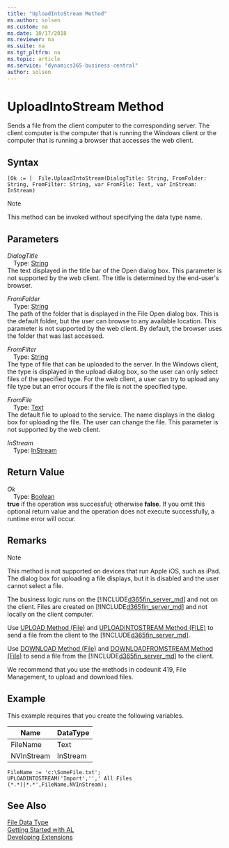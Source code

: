```yaml
---
title: "UploadIntoStream Method"
ms.author: solsen
ms.custom: na
ms.date: 10/17/2018
ms.reviewer: na
ms.suite: na
ms.tgt_pltfrm: na
ms.topic: article
ms.service: "dynamics365-business-central"
author: solsen
---
```

[//]: # (START>DO_NOT_EDIT)
[//]: # (IMPORTANT:Do not edit any of the content between here and the END>DO_NOT_EDIT.)
[//]: # (Any modifications should be made in the .xml files in the ModernDev repo.)
# UploadIntoStream Method
Sends a file from the client computer to the corresponding server. The client computer is the computer that is running the Windows client or the computer that is running a browser that accesses the web client.

## Syntax
```
[Ok := ]  File.UploadIntoStream(DialogTitle: String, FromFolder: String, FromFilter: String, var FromFile: Text, var InStream: InStream)
```
> [!NOTE]  
> This method can be invoked without specifying the data type name.  
## Parameters
*DialogTitle*  
&emsp;Type: [String](../string/string-data-type.md)  
The text displayed in the title bar of the Open dialog box. This parameter is not supported by the web client. The title is determined by the end-user's browser.
          
*FromFolder*  
&emsp;Type: [String](../string/string-data-type.md)  
The path of the folder that is displayed in the File Open dialog box. This is the default folder, but the user can browse to any available location. This parameter is not supported by the web client. By default, the browser uses the folder that was last accessed.
          
*FromFilter*  
&emsp;Type: [String](../string/string-data-type.md)  
The type of file that can be uploaded to the server. In the Windows client, the type is displayed in the upload dialog box, so the user can only select files of the specified type. For the web client, a user can try to upload any file type but an error occurs if the file is not the specified type.
          
*FromFile*  
&emsp;Type: [Text](../text/text-data-type.md)  
The default file to upload to the service. The name displays in the dialog box for uploading the file. The user can change the file. This parameter is not supported by the web client.
          
*InStream*  
&emsp;Type: [InStream](../instream/instream-data-type.md)  
  


## Return Value
*Ok*  
&emsp;Type: [Boolean](../boolean/boolean-data-type.md)  
**true** if the operation was successful; otherwise **false**.  If you omit this optional return value and the operation does not execute successfully, a runtime error will occur.    


[//]: # (IMPORTANT: END>DO_NOT_EDIT)

## Remarks  

> [!NOTE]  
>  This method is not supported<!--NAV by the [!INCLUDE[d365fin_web_md](../includes/d365fin_web_md.md)]--> on devices that run Apple iOS, such as iPad. The dialog box for uploading a file displays, but it is disabled and the user cannot select a file.  

<!-- NAV
 The maximum size of the file to be uploaded is specified by the MaxUploadSize setting in the CustomSettings.config file. The setting is specified in megabytes. For more information, see [Configuring Microsoft Dynamics NAV Server](Configuring-Microsoft-Dynamics-NAV-Server.md).  
-->

The business logic runs on the [!INCLUDE[d365fin_server_md](../includes/d365fin_server_md.md)] and not on the client. Files are created on [!INCLUDE[d365fin_server_md](../includes/d365fin_server_md.md)] and not locally on the client computer.  

 Use [UPLOAD Method \(File\)](devenv-UPLOAD-Method-File.md) and [UPLOADINTOSTREAM Method \(FILE\)](devenv-UPLOADINTOSTREAM-Method-File.md) to send a file from the client to the [!INCLUDE[d365fin_server_md](../includes/d365fin_server_md.md)].  

 Use [DOWNLOAD Method \(File\)](devenv-DOWNLOAD-Method-File.md) and [DOWNLOADFROMSTREAM Method \(File\)](devenv-DOWNLOADFROMSTREAM-Method-File.md) to send a file from the  [!INCLUDE[d365fin_server_md](../includes/d365fin_server_md.md)] to the client.  

 We recommend that you use the methods in codeunit 419, File Management, to upload and download files.  

## Example  
 This example requires that you create the following variables.  

|Name|DataType|  
|----------|--------------|  
|FileName|Text|  
|NVInStream|InStream|  

```  
FileName := 'c:\SomeFile.txt';  
UPLOADINTOSTREAM('Import','',' All Files (*.*)|*.*',FileName,NVInStream);  
```  


## See Also
[File Data Type](file-data-type.md)  
[Getting Started with AL](../devenv-get-started.md)  
[Developing Extensions](../devenv-dev-overview.md)